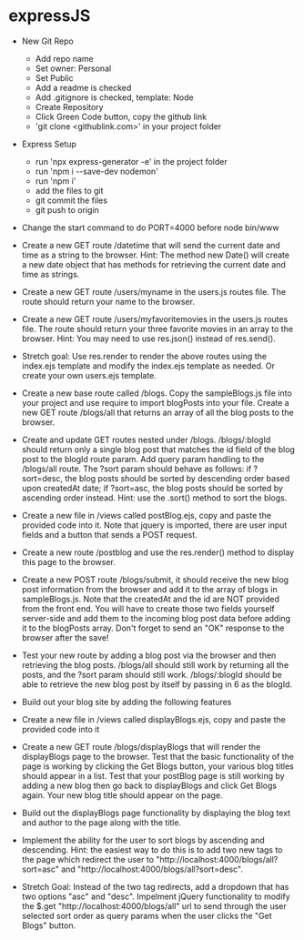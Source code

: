 # expressJS

- New Git Repo

  - Add repo name
  - Set owner: Personal
  - Set Public
  - Add a readme is checked
  - Add .gitignore is checked, template: Node
  - Create Repository
  - Click Green Code button, copy the github link
  - 'git clone <githublink.com>' in your project folder

- Express Setup

  - run 'npx express-generator -e' in the project folder
  - run 'npm i --save-dev nodemon'
  - run 'npm i'
  - add the files to git
  - git commit the files
  - git push to origin

- Change the start command to do PORT=4000 before node bin/www
- Create a new GET route /datetime that will send the current date and time as a string to the browser. Hint: The method new Date() will create a new date object that has methods for retrieving the current date and time as strings.
- Create a new GET route /users/myname in the users.js routes file. The route should return your name to the browser.
- Create a new GET route /users/myfavoritemovies in the users.js routes file. The route should return your three favorite movies in an array to the browser. Hint: You may need to use res.json() instead of res.send().
- Stretch goal: Use res.render to render the above routes using the index.ejs template and modify the index.ejs template as needed. Or create your own users.ejs template.

* Create a new base route called /blogs. Copy the sampleBlogs.js file into your project and use require to import blogPosts into your file. Create a new GET route /blogs/all that returns an array of all the blog posts to the browser.
* Create and update GET routes nested under /blogs. /blogs/:blogId should return only a single blog post that matches the id field of the blog post to the blogId route param. Add query param handling to the /blogs/all route. The ?sort param should behave as follows: if ?sort=desc, the blog posts should be sorted by descending order based upon createdAt date; if ?sort=asc, the blog posts should be sorted by ascending order instead. Hint: use the .sort() method to sort the blogs.

* Create a new file in /views called postBlog.ejs, copy and paste the provided code into it. Note that jquery is imported, there are user input fields and a button that sends a POST request.
* Create a new route /postblog and use the res.render() method to display this page to the browser.
* Create a new POST route /blogs/submit, it should receive the new blog post information from the browser and add it to the array of blogs in sampleBlogs.js. Note that the createdAt and the id are NOT provided from the front end. You will have to create those two fields yourself server-side and add them to the incoming blog post data before adding it to the blogPosts array. Don't forget to send an "OK" response to the browser after the save!
* Test your new route by adding a blog post via the browser and then retrieving the blog posts. /blogs/all should still work by returning all the posts, and the ?sort param should still work. /blogs/:blogId should be able to retrieve the new blog post by itself by passing in 6 as the blogId.

* Build out your blog site by adding the following features
* Create a new file in /views called displayBlogs.ejs, copy and paste the provided code into it
* Create a new GET route /blogs/displayBlogs that will render the displayBlogs page to the browser. Test that the basic functionality of the page is working by clicking the Get Blogs button, your various blog titles should appear in a list. Test that your postBlog page is still working by adding a new blog then go back to displayBlogs and click Get Blogs again. Your new blog title should appear on the page.
* Build out the displayBlogs page functionality by displaying the blog text and author to the page along with the title.
* Implement the ability for the user to sort blogs by ascending and descending. Hint: the easiest way to do this is to add two new <a> tags to the page which redirect the user to "http://localhost:4000/blogs/all?sort=asc" and "http://localhost:4000/blogs/all?sort=desc".
* Stretch Goal: Instead of the two <a> tag redirects, add a dropdown that has two options "asc" and "desc". Impelment jQuery functionality to modify the $.get "http://localhost:4000/blogs/all" url to send through the user selected sort order as query params when the user clicks the "Get Blogs" button.
